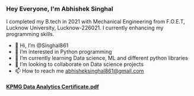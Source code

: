 ### Hey Everyone, I'm Abhishek Singhal
I completed my B.tech in 2021 with Mechanical Engineering from F.O.E.T, Lucknow University, Lucknow-226021.
I currently enhancing my programming skills.

- 👋 Hi, I’m @Singhal861
- 👀 I’m interested in Python programming
- 🌱 I’m currently learning Data science, ML and different python libraries
- 💞️ I’m looking to collaborate on Data science projects
- 📫 How to reach me abhisheksinghal861@gmail.com

<!---
Singhal861/Singhal861 is a ✨ special ✨ repository because its `README.md` (this file) appears on your GitHub profile.
You can click the Preview link to take a look at your changes.
--->
#### [KPMG Data Analytics Certificate.pdf](https://github.com/Singhal861/Singhal861/files/7312554/KPMG.Data.Analytics.Certificate.pdf)
